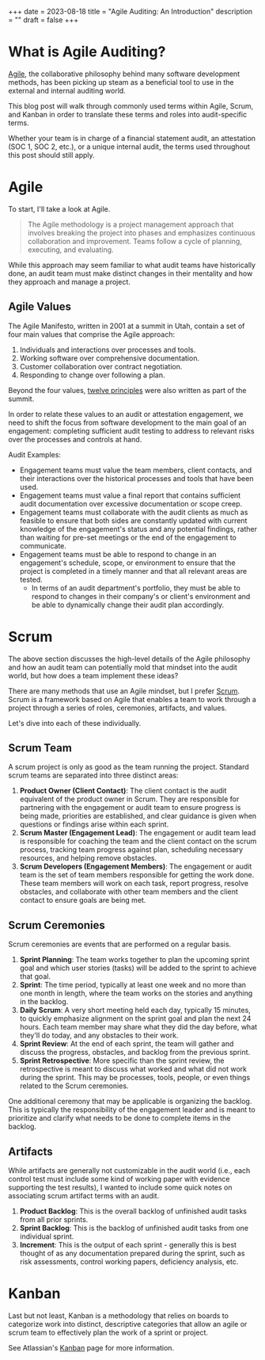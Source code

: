 +++
date = 2023-08-18
title = "Agile Auditing: An Introduction"
description = ""
draft = false
+++

# What is Agile Auditing?

[Agile](https://en.wikipedia.org/wiki/Agile_software_development), the
collaborative philosophy behind many software development methods, has been
picking up steam as a beneficial tool to use in the external and internal
auditing world.

This blog post will walk through commonly used terms within Agile, Scrum, and
Kanban in order to translate these terms and roles into audit-specific terms.

Whether your team is in charge of a financial statement audit, an attestation
(SOC 1, SOC 2, etc.), or a unique internal audit, the terms used throughout this
post should still apply.

# Agile

To start, I'll take a look at Agile.

> The Agile methodology is a project management approach that involves breaking
> the project into phases and emphasizes continuous collaboration and
> improvement. Teams follow a cycle of planning, executing, and evaluating.

While this approach may seem familiar to what audit teams have historically
done, an audit team must make distinct changes in their mentality and how they
approach and manage a project.

## Agile Values

The Agile Manifesto, written in 2001 at a summit in Utah, contain a set of four
main values that comprise the Agile approach:

1. Individuals and interactions over processes and tools.
2. Working software over comprehensive documentation.
3. Customer collaboration over contract negotiation.
4. Responding to change over following a plan.

Beyond the four values, [twelve
principles](https://agilemanifesto.org/principles.html) were also written as
part of the summit.

In order to relate these values to an audit or attestation engagement, we need
to shift the focus from software development to the main goal of an engagement:
completing sufficient audit testing to address to relevant risks over the
processes and controls at hand.

Audit Examples:

-   Engagement teams must value the team members, client contacts, and their
    interactions over the historical processes and tools that have been used.
-   Engagement teams must value a final report that contains sufficient audit
    documentation over excessive documentation or scope creep.
-   Engagement teams must collaborate with the audit clients as much as feasible
    to ensure that both sides are constantly updated with current knowledge of
    the engagement's status and any potential findings, rather than waiting for
    pre-set meetings or the end of the engagement to communicate.
-   Engagement teams must be able to respond to change in an engagement's
    schedule, scope, or environment to ensure that the project is completed in a
    timely manner and that all relevant areas are tested.
    -   In terms of an audit department's portfolio, they must be able to
        respond to changes in their company's or client's environment and be
        able to dynamically change their audit plan accordingly.

# Scrum

The above section discusses the high-level details of the Agile philosophy and
how an audit team can potentially mold that mindset into the audit world, but
how does a team implement these ideas?

There are many methods that use an Agile mindset, but I prefer
[Scrum](<https://en.wikipedia.org/wiki/Scrum_(software_development)>). Scrum is
a framework based on Agile that enables a team to work through a project through
a series of roles, ceremonies, artifacts, and values.

Let's dive into each of these individually.

## Scrum Team

A scrum project is only as good as the team running the project. Standard scrum
teams are separated into three distinct areas:

1. **Product Owner (Client Contact)**: The client contact is the audit
   equivalent of the product owner in Scrum. They are responsible for partnering
   with the engagement or audit team to ensure progress is being made,
   priorities are established, and clear guidance is given when questions or
   findings arise within each sprint.
2. **Scrum Master (Engagement Lead)**: The engagement or audit team lead is
   responsible for coaching the team and the client contact on the scrum
   process, tracking team progress against plan, scheduling necessary resources,
   and helping remove obstacles.
3. **Scrum Developers (Engagement Members)**: The engagement or audit team is
   the set of team members responsible for getting the work done. These team
   members will work on each task, report progress, resolve obstacles, and
   collaborate with other team members and the client contact to ensure goals
   are being met.

## Scrum Ceremonies

Scrum ceremonies are events that are performed on a regular basis.

1. **Sprint Planning**: The team works together to plan the upcoming sprint goal
   and which user stories (tasks) will be added to the sprint to achieve that
   goal.
2. **Sprint**: The time period, typically at least one week and no more than one
   month in length, where the team works on the stories and anything in the
   backlog.
3. **Daily Scrum**: A very short meeting held each day, typically 15 minutes, to
   quickly emphasize alignment on the sprint goal and plan the next 24 hours.
   Each team member may share what they did the day before, what they'll do
   today, and any obstacles to their work.
4. **Sprint Review**: At the end of each sprint, the team will gather and
   discuss the progress, obstacles, and backlog from the previous sprint.
5. **Sprint Retrospective**: More specific than the sprint review, the
   retrospective is meant to discuss what worked and what did not work during
   the sprint. This may be processes, tools, people, or even things related to
   the Scrum ceremonies.

One additional ceremony that may be applicable is organizing the backlog. This
is typically the responsibility of the engagement leader and is meant to
prioritize and clarify what needs to be done to complete items in the backlog.

## Artifacts

While artifacts are generally not customizable in the audit world (i.e., each
control test must include some kind of working paper with evidence supporting
the test results), I wanted to include some quick notes on associating scrum
artifact terms with an audit.

1. **Product Backlog**: This is the overall backlog of unfinished audit tasks
   from all prior sprints.
2. **Sprint Backlog**: This is the backlog of unfinished audit tasks from one
   individual sprint.
3. **Increment**: This is the output of each sprint - generally this is best
   thought of as any documentation prepared during the sprint, such as risk
   assessments, control working papers, deficiency analysis, etc.

# Kanban

Last but not least, Kanban is a methodology that relies on boards to categorize
work into distinct, descriptive categories that allow an agile or scrum team to
effectively plan the work of a sprint or project.

See Atlassian's [Kanban](https://www.atlassian.com/agile/kanban) page for more
information.
